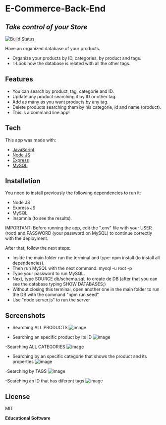 # E-Commerce-Back-End
## _Take control of your Store_

[![Build Status](https://travis-ci.org/joemccann/dillinger.svg?branch=master)](https://travis-ci.org/joemccann/dillinger)

Have an organized database of your products.

- Organize your products by ID, categories, by product and tags.
- ✨Look how the database is related with all the other tags.

## Features

- You can search by product, tag, categorie and ID.
- Update any product searching it by ID or other tag.
- Add as many as you want products by any tag.
- Delete products searching them by his categorie, id and name (product).
- This is a command line app!

## Tech

This app was made with:

- [JavaScript](https://developer.mozilla.org/es/docs/Web/JavaScript)
- [Node JS](https://nodejs.org/en/)
- [Express](https://expressjs.com/)
- [MySQL](https://www.mysql.com/)

## Installation

You need to install previously the following dependencies to run it:
- Node JS
- Express JS
- MySQL
- Insomnia (to see the results).

IMPORTANT: Before running the app, edit the ".env" file with your USER (root) and PASSWORD (your password on MySQL) to continue correctly with the deployment.

After that, follow the next steps:
- Inside the main folder run the terminal and type: npm install (to install all dependencies).
- Then run MySQL with the next command: mysql -u root -p
- Type your password to run MySQL.
- Next, type SOURCE db/schema.sql; to create de DB (after that you can see the database typing SHOW DATABASES;)
- Without closing this terminal, open another one in the main folder to run the DB with the command "npm run seed"
- Use "node server.js" to run the server

## Screenshots
- Searching ALL PRODUCTS
![image](https://user-images.githubusercontent.com/107447818/201496930-5b06cd48-dedf-4132-b2b4-32d24703ba9a.png)

- Searching an specific product by its ID
![image](https://user-images.githubusercontent.com/107447818/201496961-2b3fc1ca-4bd4-4e1c-81e8-3f0ceb31fd89.png)

-Searching ALL CATEGORIES
![image](https://user-images.githubusercontent.com/107447818/201496973-d7bede06-4815-4f96-9eab-9b9b88554b69.png)

- Searching by an specific categorie that shows the product and its properties
![image](https://user-images.githubusercontent.com/107447818/201497031-66e6b61e-88e2-4a1a-b0db-2eb4ba832a4e.png)

-Searching by TAGS
![image](https://user-images.githubusercontent.com/107447818/201497046-a3380a41-9edb-4198-bbc9-052202944ac2.png)

-Searching an ID that has diferent tags
![image](https://user-images.githubusercontent.com/107447818/201497115-fad773a4-6d86-4442-ae2b-4e04069a2476.png)

## License

MIT

**Educational Software**
